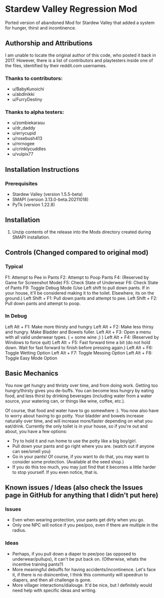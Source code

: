 # Stardew Valley Regression Mod
Ported version of abandoned Mod for Stardew Valley that added a system for hunger, thirst and incontinence.

## Authorship and Attributions
I am unable to locate the original author of this code, who posted it back in 2017. However, there is a list of contributors and playtesters inside one of the files, identified by their reddit.com usernames.

### Thanks to contributors:
- u/BabyKunoichi
- u/abdlnikki
- u/FurryDestiny

### Thanks to alpha testers:
- u/zombiekarasu
- u/dr_daddy
- u/errycupid
- u/rosebush413
- u/mrnogee
- u/crinklycuddles
- u/vulpix77

## Installation Instructions
### Prerequisites
- Stardew Valley (version 1.5.5-beta)
- SMAPI (version 3.13.0-beta.20211018)
- PyTk (version 1.22.8)

## Installation
1) Unzip contents of the release into the Mods directory created during SMAPI installation.

## Controls (Changed compared to original mod)
### Typical
F1: Attempt to Pee in Pants
F2: Attempt to Poop Pants
F4: (Reserved by Game for Screenshot Mode)
F5: Check State of Underwear
F6: Check State of Pants
F9: Toggle Debug Mode
(Use Left shift to pull down pants. If in your house, it'll be considered making it to the toilet. Elsewhere, its on the ground.)
Left Shift + F1: Pull down pants and attempt to pee.
Left Shift + F2: Pull down pants and attempt to poop.

### In Debug
Left Alt + F1: Make more thirsty and hungry
Left Alt + F2: Make less thirsy and hungry. Make Bladder and Bowels fuller.
Left Alt + F3: Open a menu with all valid underwear types. ( + some wine ;) )
Left Alt + F4: (Reserved by Windows to force quit)
Left Alt + F5: Fast forward time a bit (do not hold down. Wait for fast forward to finish before pressing again.)
Left Alt + F6: Toggle Wetting Option
Left Alt + F7: Toggle Messing Option
Left Alt + F8: Toggle Easy Mode Option

## Basic Mechanics
You now get hungry and thristy over time, and from doing work. Getting too hungry/thirsty gives you de-buffs. You can become less hungry by eating food, and less thirst by drinking beverages (including water from a water source, your watering can, or things like wine, coffee, etc.).

Of course, that food and water have to go somewhere :). You now also have to worry about having to go potty. Your bladder and bowels increase naturally over time, and will increase more/faster depending on what you eat/drink. Currently the only toilet is in your house, so if you're out and about, you have a few options:
- Try to hold it and run home to use the potty like a big boy/girl.
- Pull down your pants and go right where you are. (watch out if anyone can see/smell you)
- Go in your pants! Of course, if you want to do that, you may want to consider some protection. (Available at the seed shop.)
 - If you do this too much, you may just find that it becomes a little harder to stop yourself. If you even notice, that is.


## Known issues / Ideas (also check the Issues page in GitHub for anything that I didn't put here)
### Issues
- Even when wearing protection, your pants get dirty when you go.
- Only one NPC will notice if you pee/poo, even if there are multiple in the radius.

### Ideas
- Perhaps, if you pull down a diaper to pee/poo (as opposed to underwear/pullups), it can't be put back on. (Otherwise, whats the incentive training pants?)
- More meaningful debuffs for having accidents/incontinence. Let's face it, if there is no disincentive, I think this community will speedrun to diapers, and then all challenge is gone.
- More villager interactions/dialouge. It'd be nice, but I definitely would need help with specific ideas and writing.
